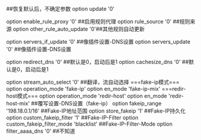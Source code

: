 ##恢复默认后，不确定参数
option update '0'
 
 option enable_rule_proxy '0'	##启用规则代理
option rule_source '0' 		##规则来源
option other_rule_auto_update '0'##其他规则自动更新

option servers_if_update '0'	##像插件设置-DNS设置
option servers_update '0' 	##像插件设置-DNS设置
	
option redirect_dns '0'		##默认是0，启动后是1
option cachesize_dns '0'	##默认是0，启动后是1

option stream_auto_select '0'	##翻译，流自动选择
===fake-ip模式===
option operation_mode 'fake-ip'
option en_mode 'fake-ip-mix'
===redir-host模式===
option operation_mode 'redir-host'
option en_mode 'redir-host-mix'
##覆写设置-DNS设置（fake-ip）
option fakeip_range '198.18.0.1/16'	##Fake-IP地址范围
option store_fakeip '1'			##Fake-IP持久化
option custom_fakeip_filter '1'		##Fake-IP-Filter
option custom_fakeip_filter_mode 'blacklist'	##Fake-IP-Filter-Mode
option filter_aaaa_dns '0'		##不知道
